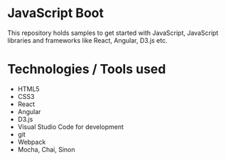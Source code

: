 # JavaScript Boot

This repository holds samples to get started with JavaScript, JavaScript libraries and frameworks like React, Angular, D3.js etc.

# Technologies / Tools used 
* HTML5
* CSS3
* React
* Angular
* D3.js
* Visual Studio Code for development
* git
* Webpack
* Mocha, Chai, Sinon
